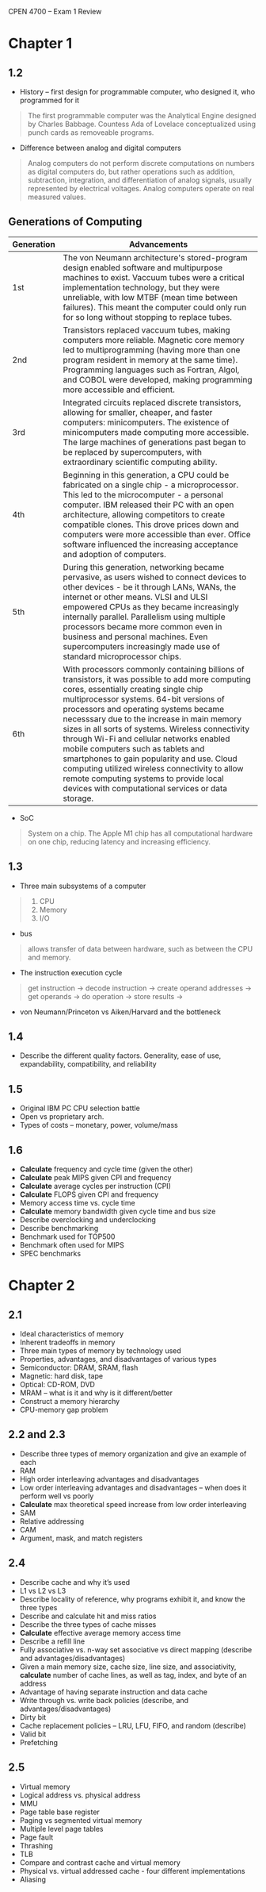 CPEN 4700 – Exam 1 Review

# Chapter 1

## 1.2
* History – first design for programmable computer, who designed it, who programmed for it

> The first programmable computer was the Analytical Engine designed by Charles Babbage. Countess Ada of Lovelace conceptualized using punch cards as removeable programs.


* Difference between analog and digital computers

> Analog computers do not perform discrete computations on numbers as digital computers do, but rather operations such as addition, subtraction, integration, and differentiation of analog signals, usually represented by electrical voltages. Analog computers operate on real measured values. 

## Generations of Computing

| Generation | Advancements | 
| ---------- | -------- |
| 1st | The von Neumann architecture's stored-program design enabled software and multipurpose machines to exist. Vaccuum tubes were a critical implementation technology, but they were unreliable, with low MTBF (mean time between failures). This meant the computer could only run for so long without stopping to replace tubes.  |
| 2nd | Transistors replaced vaccuum tubes, making computers more reliable. Magnetic core memory led to multiprogramming (having more than one program resident in memory at the same time). Programming languages such as Fortran, Algol, and COBOL were developed, making programming more accessible and efficient. | 
| 3rd | Integrated circuits replaced discrete transistors, allowing for smaller, cheaper, and faster computers: minicomputers. The existence of minicomputers made computing more accessible. The large machines of generations past began to be replaced by supercomputers, with extraordinary scientific computing ability.  | 
| 4th | Beginning in this generation, a CPU could be fabricated on a single chip - a microprocessor. This led to the microcomputer - a personal computer. IBM released their PC with an open architecture, allowing competitors to create compatible clones. This drove prices down and computers were more accessible than ever. Office software influenced the increasing acceptance and adoption of computers. | 
| 5th | During this generation, networking became pervasive, as users wished to connect devices to other devices - be it through LANs, WANs, the internet or other means. VLSI and ULSI empowered CPUs as they became increasingly internally parallel. Parallelism using multiple processors became more common even in business and personal machines. Even supercomputers increasingly made use of standard microprocessor chips.  | 
| 6th | With processors commonly containing billions of transistors, it was possible to add more computing cores, essentially creating single chip multiprocessor systems. 64-bit versions of processors and operating systems became necesssary due to the increase in main memory sizes in all sorts of systems. Wireless connectivity through Wi-Fi and cellular networks enabled mobile computers such as tablets and smartphones to gain popularity and use. Cloud computing utilized wireless connectivity to allow remote computing systems to provide local devices with computational services or data storage. |

* SoC 
  
> System on a chip. The Apple M1 chip has all computational hardware on one chip, reducing latency and increasing efficiency.

## 1.3
* Three main subsystems of a computer

> 1. CPU
> 2. Memory
> 3. I/O

* bus

> allows transfer of data between hardware, such as between the CPU and memory.

* The instruction execution cycle

>get instruction -> decode instruction -> create operand addresses -> get operands -> do operation -> store results ->

* von Neumann/Princeton vs Aiken/Harvard and the bottleneck

## 1.4
* Describe the different quality factors. Generality, ease of use, expandability, compatibility, and reliability

## 1.5
* Original IBM PC CPU selection battle
* Open vs proprietary arch.
* Types of costs – monetary, power, volume/mass

## 1.6
* **Calculate** frequency and cycle time (given the other)
* **Calculate** peak MIPS given CPI and frequency
* **Calculate** average cycles per instruction (CPI)
* **Calculate** FLOPS given CPI and frequency
* Memory access time vs. cycle time
* **Calculate** memory bandwidth given cycle time and bus size
* Describe overclocking and underclocking
* Describe benchmarking
* Benchmark used for TOP500
* Benchmark often used for MIPS
* SPEC benchmarks

# Chapter 2

## 2.1
* Ideal characteristics of memory
* Inherent tradeoffs in memory 
* Three main types of memory by technology used
* Properties, advantages, and disadvantages of various types
* Semiconductor: DRAM, SRAM, flash
* Magnetic: hard disk, tape
* Optical: CD-ROM, DVD
* MRAM – what is it and why is it different/better
* Construct a memory hierarchy
* CPU-memory gap problem

## 2.2 and 2.3
* Describe three types of memory organization and give an example of each
* RAM
* High order interleaving advantages and disadvantages
* Low order interleaving advantages and disadvantages – when does it perform well vs poorly
* **Calculate** max theoretical speed increase from low order interleaving
* SAM
* Relative addressing
* CAM
* Argument, mask, and match registers

## 2.4
* Describe cache and why it’s used
* L1 vs L2 vs L3
* Describe locality of reference, why programs exhibit it, and know the three types
* Describe and calculate hit and miss ratios
* Describe the three types of cache misses
* **Calculate** effective average memory access time
* Describe a refill line
* Fully associative vs. n-way set associative vs direct mapping (describe and advantages/disadvantages)
* Given a main memory size, cache size, line size, and associativity, **calculate** number of cache lines, as 
well as tag, index, and byte of an address
* Advantage of having separate instruction and data cache
* Write through vs. write back policies (describe, and advantages/disadvantages)
* Dirty bit
* Cache replacement policies – LRU, LFU, FIFO, and random (describe)
* Valid bit
* Prefetching

## 2.5
* Virtual memory
* Logical address vs. physical address
* MMU
* Page table base register
* Paging vs segmented virtual memory
* Multiple level page tables
* Page fault
* Thrashing
* TLB
* Compare and contrast cache and virtual memory
* Physical vs. virtual addressed cache -  four different implementations
* Aliasing
